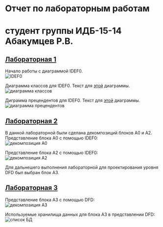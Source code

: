# Отчет по лабораторным работам
# студент группы ИДБ-15-14 Абакумцев Р.В.  
  
## [Лабораторная 1](https://github.com/stankin/design-2018/wiki/lab-1)  
Начало работы с диаграммой IDEF0.  
![IDEF0](https://github.com/AbakumtsevRoman/laba1.github.io/blob/master/%D0%BB%D0%B0%D0%B1%D0%B0%201/%D1%801.png)  

Диаграмма классов для IDEF0. Текст для [этой](https://github.com/AbakumtsevRoman/laba1.github.io/blob/master/%D0%BB%D0%B0%D0%B1%D0%B0%201/%D1%82%D0%B5%D0%BA%D1%81%D1%82%2011.txt) диаграммы.  
![диаграмма классов](https://github.com/AbakumtsevRoman/laba1.github.io/blob/master/%D0%BB%D0%B0%D0%B1%D0%B0%201/11.png)  

Диграмма прецендентов для IDEF0. Текст для [этой](https://github.com/AbakumtsevRoman/laba1.github.io/blob/master/%D0%BB%D0%B0%D0%B1%D0%B0%201/%D1%82%D0%B5%D0%BA%D1%81%D1%82%2012.txt) диаграммы.  
![диаграмма прецендентов](https://github.com/AbakumtsevRoman/laba1.github.io/blob/84b9c0e6dd9dd20f63b4430572562c1b1df67471/%D0%BB%D0%B0%D0%B1%D0%B0%201/12.png)

## [Лабораторная 2](https://github.com/stankin/design-2018/wiki/lab-2)  
В данной лабораторной были сделана декомпозиций блоков A0 и A2.  
Представление блока A0 с помощью IDEF0:  
![декомпозиция A0](https://github.com/AbakumtsevRoman/laba1.github.io/blob/master/%D0%BB%D0%B0%D0%B1%D0%B0%201/%D1%802.png)   

Представление блока A2 с помощью IDEF0:  
![декомпозиция A2](https://github.com/AbakumtsevRoman/laba1.github.io/blob/master/%D0%BB%D0%B0%D0%B1%D0%B0%201/%D1%803.png)  

Для дальнешего выполнения лабораторной для проектирования уровня DFD был выбран блок A3.  

## [Лабораторная 3](https://github.com/stankin/design-2018/wiki/lab-3)  
Представление блока A3 с помощью DFD:  
![декомпозиция A3](https://github.com/AbakumtsevRoman/laba1.github.io/blob/master/%D0%BB%D0%B0%D0%B1%D0%B0%201/%D1%804.png)  

Используемые хранилища данных для блока A3 в представлении DFD:  
![список БД](https://github.com/AbakumtsevRoman/laba1.github.io/blob/master/%D0%BB%D0%B0%D0%B1%D0%B0%201/%D1%805.png)  
